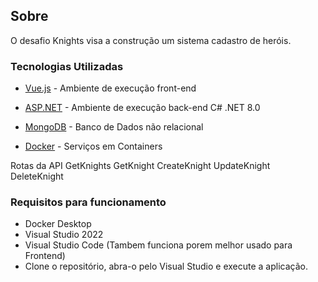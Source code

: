 ## Sobre 
<p> O desafio Knights visa a construção um sistema cadastro de heróis.</p>

### Tecnologias Utilizadas

- [Vue.js]([https://nextjs.org/](https://vuejs.org)) - Ambiente de execução front-end

- [ASP.NET]([https://next-auth.js.org/](https://dotnet.microsoft.com/en-us/apps/aspnet)) - Ambiente de execução back-end C# .NET 8.0

- [MongoDB]([https://www.typescriptlang.org/](https://www.mongodb.com/pt-br/lp/cloud/atlas/try4?utm_source=google&utm_campaign=search_gs_pl_evergreen_atlas_general_retarget-brand_gic-null_amers-all_ps-all_desktop_eng_lead&utm_term=mongdb&utm_medium=cpc_paid_search&utm_ad=e&utm_ad_campaign_id=14412646317&adgroup=151115415815&cq_cmp=14412646317&gad_source=1&gclid=CjwKCAjwoPOwBhAeEiwAJuXRh02_Gsi2oIKdwMPO9tkdO2CK-ONT3Zi1DSxuOHXh6p4lZ6hTVZSRaBoCvqEQAvD_BwE?utm_source=google&utm_campaign=search_gs_pl_evergreen_atlas_general_retarget-brand_gic-null_amers-all_ps-all_desktop_eng_lead&utm_term=mongdb&utm_medium=cpc_paid_search&utm_ad=e&utm_ad_campaign_id=14412646317&adgroup=151115415815&cq_cmp=14412646317&gad_source=1&gclid=CjwKCAjwoPOwBhAeEiwAJuXRh02_Gsi2oIKdwMPO9tkdO2CK-ONT3Zi1DSxuOHXh6p4lZ6hTVZSRaBoCvqEQAvD_BwE)) - Banco de Dados não relacional

- [Docker]([https://tailwindcss.com/docs/installation](https://www.docker.com)) - Serviços em Containers

Rotas da API
GetKnights
GetKnight
CreateKnight
UpdateKnight
DeleteKnight

### Requisitos para funcionamento
 - Docker Desktop
 - Visual Studio 2022
 - Visual Studio Code (Tambem funciona porem melhor usado para Frontend)
 - Clone o repositório, abra-o pelo Visual Studio e execute a aplicação.
